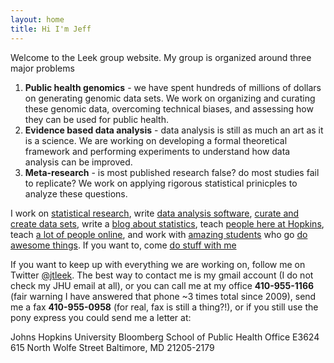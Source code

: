 ```yaml
---
layout: home
title: Hi I'm Jeff
---
```


Welcome to the Leek group website. My group is organized around three major problems

1. __Public health genomics__ - we have spent hundreds of millions of dollars on generating genomic data sets. We work on organizing and curating these genomic data, overcoming technical biases, and assessing how they can be used for public health. 
2. __Evidence based data analysis__ - data analysis is still as much an art as it is a science. We are working on developing a formal theoretical framework and performing experiments to understand how data analysis can be improved. 
3. __Meta-research__ - is most published research false? do most studies fail to replicate? We work on applying rigorous statistical prinicples to analyze these questions. 

I work on [statistical research](/papers), write [data analysis software](/software), [curate and create data sets](/data), write a [blog about statistics](http://simplystatistics.org), teach [people here at Hopkins](/teaching), teach [a lot of people online](https://www.coursera.org/specialization/jhudatascience/1), and work with [amazing students](/people) who go [do awesome things](/alumni). If you want to, come [do stuff with me](/jobs)

If you want to keep up with everything we are working on, follow me on Twitter [@jtleek](http://twitter.com/jtleek). The best way to contact me is my gmail account (I do not check my JHU email at all), or you can call me at my office __410-955-1166__ (fair warning I have answered that phone ~3 times total since 2009), send me a fax __410-955-0958__ (for real, fax is still a thing?!), or if you still use the pony express you could send me a letter at:

Johns Hopkins University 
Bloomberg School of Public Health
Office E3624 
615 North Wolfe Street 
Baltimore, MD 21205-2179 



